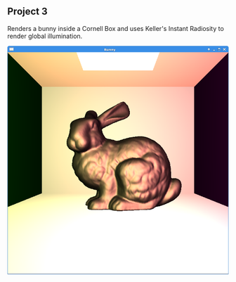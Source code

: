 
## Project 3

Renders a bunny inside a Cornell Box and uses Keller's Instant Radiosity to render global illumination.

![Cornell Box](project3/screenshot.png "Cornell Box")
